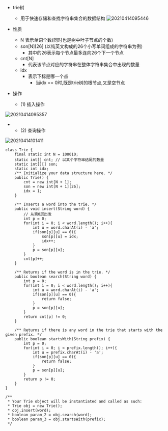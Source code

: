 - trie树
  - 用于快速存储和查找字符串集合的数据结构
![20210414095446](https://xiongshengyu-1256692535.cos.ap-beijing.myqcloud.com/photos/20210414095446.png)

- 性质
  - N 表示单词个数(同时也是树中叶子节点的个数)
  - son[N][26] (以纯英文构成的26个小写单词组成的字符串为例)
    - 其中的26表示每个节点最多连向26个下一个节点
  - cnt[N]
    - 代表该节点对应的字符串在整体字符串集合中出现的数量
  - idx
    - 表示下标是哪一个点
      - 当idx == 0时,既是trie树的根节点,又是空节点
  
- 操作
  - (1) 插入操作

![20210414095357](https://xiongshengyu-1256692535.cos.ap-beijing.myqcloud.com/photos/20210414095357.png)


- 
  - (2) 查询操作

![20210414101411](https://xiongshengyu-1256692535.cos.ap-beijing.myqcloud.com/photos/20210414101411.png)


```
class Trie {
    final static int N = 100010;
    static int[] cnt; // 以某个字符串结尾的数量
    static int[][] son; 
    static int idx;
    /** Initialize your data structure here. */
    public Trie() {
        cnt = new int[N + 1];
        son = new int[N + 1][26];
        idx = 1;
    }
    
    /** Inserts a word into the trie. */
    public void insert(String word) {
        // 从第0层出发
        int p = 0;
        for(int i = 0; i < word.length(); i++){
            int u = word.charAt(i) - 'a';
            if(son[p][u] == 0){
                son[p][u] = idx;
                idx++;
            }
            p = son[p][u];
        }
        cnt[p]++;
    }
    
    /** Returns if the word is in the trie. */
    public boolean search(String word) {
        int p = 0;
        for(int i = 0; i < word.length(); i++){
            int u = word.charAt(i) - 'a';
            if(son[p][u] == 0){
                return false;
            }
            p = son[p][u];
        }
        return cnt[p] != 0;
    }
    
    /** Returns if there is any word in the trie that starts with the given prefix. */
    public boolean startsWith(String prefix) {
        int p = 0;
        for(int i = 0; i < prefix.length(); i++){
            int u = prefix.charAt(i) - 'a';
            if(son[p][u] == 0){
                return false;
            }
            p = son[p][u];
        }
        return p != 0;
    }
}

/**
 * Your Trie object will be instantiated and called as such:
 * Trie obj = new Trie();
 * obj.insert(word);
 * boolean param_2 = obj.search(word);
 * boolean param_3 = obj.startsWith(prefix);
 */
```